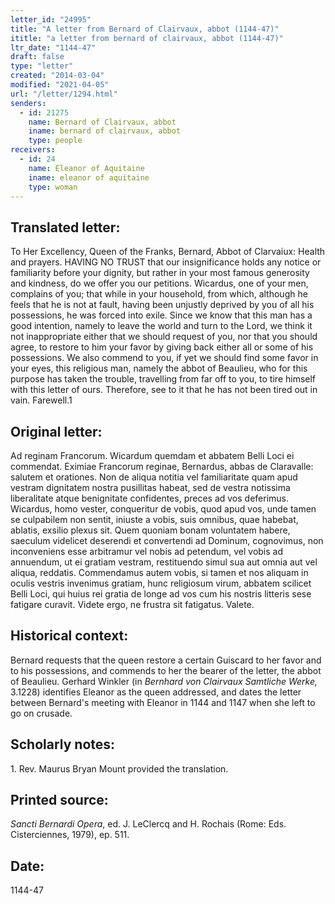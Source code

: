 ```yaml
---
letter_id: "24995"
title: "A letter from Bernard of Clairvaux, abbot (1144-47)"
ititle: "a letter from bernard of clairvaux, abbot (1144-47)"
ltr_date: "1144-47"
draft: false
type: "letter"
created: "2014-03-04"
modified: "2021-04-05"
url: "/letter/1294.html"
senders:
  - id: 21275
    name: Bernard of Clairvaux, abbot
    iname: bernard of clairvaux, abbot
    type: people
receivers:
  - id: 24
    name: Eleanor of Aquitaine
    iname: eleanor of aquitaine
    type: woman
---
```

<h2> Translated letter:</h2>To Her Excellency, Queen of the Franks, Bernard, Abbot of Clarvaiux:  Health and prayers.
	HAVING NO TRUST that our insignificance holds any notice or familiarity before your dignity, but rather in your most famous generosity and kindness, do we offer you our petitions. Wicardus, one of your men, complains of you; that while in your household, from which, although he feels that he is not at fault, having been unjustly deprived by you of all his possessions, he was forced into exile.  Since we know that this man has a good intention, namely to leave the world and turn to the Lord, we think it not inappropriate either that we should request of you, nor that you should agree, to restore to him your favor by giving back either all or some of his possessions.  We also commend to you, if yet we should find some favor in your eyes, this religious man, namely the abbot of Beaulieu, who for this purpose has taken the trouble, travelling from far off to you, to tire himself with this letter of ours.  Therefore, see to it that he has not been tired out in vain.  Farewell.1
<h2 class="mt-4"> Original letter:</h2>Ad reginam Francorum.
Wicardum quemdam et abbatem Belli Loci ei commendat.
Eximiae Francorum reginae, Bernardus, abbas de Claravalle: salutem et orationes.
Non de aliqua notitia vel familiaritate quam apud vestram dignitatem nostra pusillitas habeat, sed de vestra notissima liberalitate atque benignitate confidentes, preces ad vos deferimus. Wicardus, homo vester, conqueritur de vobis, quod apud vos, unde tamen se culpabilem non sentit, iniuste a vobis, suis omnibus, quae habebat, ablatis, exsilio plexus sit. Quem quoniam bonam voluntatem habere, saeculum videlicet deserendi et convertendi ad Dominum, cognovimus, non inconveniens esse arbitramur vel nobis ad petendum, vel vobis ad annuendum, ut ei gratiam vestram, restituendo simul sua aut omnia aut vel aliqua, reddatis. Commendamus autem vobis, si tamen et nos aliquam in oculis vestris invenimus gratiam, hunc religiosum virum, abbatem scilicet Belli Loci, qui huius rei gratia de longe ad vos cum his nostris litteris sese fatigare curavit. Videte ergo, ne frustra sit fatigatus. Valete.
<h2 class="mt-4"> Historical context:</h2><p>Bernard requests that the queen restore a certain Guiscard to her favor and to his possessions, and commends to her the bearer of the letter, the abbot of Beaulieu. Gerhard Winkler (in <em>Bernhard von Clairvaux Samtliche Werke,</em> 3.1228) identifies Eleanor as the queen addressed, and dates the letter between Bernard's meeting with Eleanor in 1144 and 1147 when she left to go on crusade.</p><h2 class="mt-4"> Scholarly notes:</h2>1.  Rev. Maurus Bryan Mount provided the translation.
<h2 class="mt-4"> Printed source:</h2><p><em>Sancti Bernardi Opera</em>, ed. J. LeClercq and H. Rochais (Rome: Eds. Cisterciennes, 1979), ep. 511.</p><h2 class="mt-4"> Date:</h2>1144-47